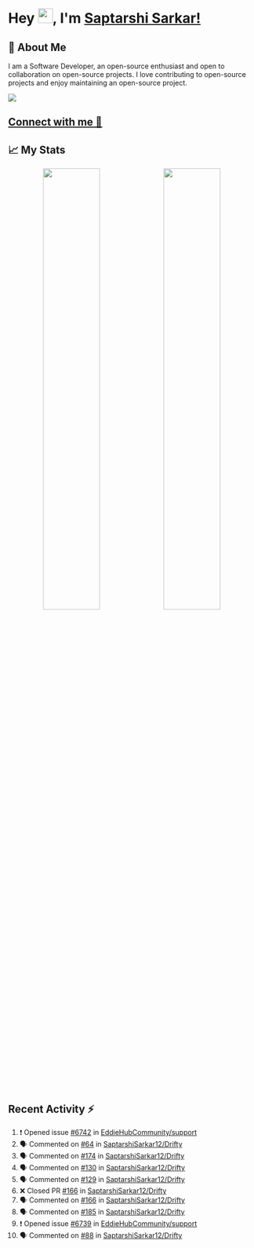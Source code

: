# Hey <img src="https://github.com/TheDudeThatCode/TheDudeThatCode/blob/master/Assets/Hi.gif" width="30">, I'm [Saptarshi Sarkar!](https://bio.link/saptarshi) 

## 🚀 About Me
I am a Software Developer, an open-source enthusiast and open to collaboration on open-source projects. 
I love contributing to open-source projects and enjoy maintaining an open-source project.

![](https://visitor-badge.laobi.icu/badge?page_id=saptarshisarkar12.saptarshisarkar12)

## [Connect with me 💬](https://bio.link/saptarshi) 

## 📈 My Stats
<p align="center">	
  <img width="48%" src="https://github-readme-stats.vercel.app/api?username=saptarshisarkar12&show_icons=true&theme=tokyonight" />
  <img width="48%" src="https://github-readme-streak-stats.herokuapp.com/?user=saptarshisarkar12&theme=tokyonight" />
</p>

## Recent Activity :zap:
<!--START_SECTION:activity-->
1. ❗️ Opened issue [#6742](https://github.com/EddieHubCommunity/support/issues/6742) in [EddieHubCommunity/support](https://github.com/EddieHubCommunity/support)
2. 🗣 Commented on [#64](https://github.com/SaptarshiSarkar12/Drifty/issues/64) in [SaptarshiSarkar12/Drifty](https://github.com/SaptarshiSarkar12/Drifty)
3. 🗣 Commented on [#174](https://github.com/SaptarshiSarkar12/Drifty/issues/174) in [SaptarshiSarkar12/Drifty](https://github.com/SaptarshiSarkar12/Drifty)
4. 🗣 Commented on [#130](https://github.com/SaptarshiSarkar12/Drifty/issues/130) in [SaptarshiSarkar12/Drifty](https://github.com/SaptarshiSarkar12/Drifty)
5. 🗣 Commented on [#129](https://github.com/SaptarshiSarkar12/Drifty/issues/129) in [SaptarshiSarkar12/Drifty](https://github.com/SaptarshiSarkar12/Drifty)
6. ❌ Closed PR [#166](https://github.com/SaptarshiSarkar12/Drifty/pull/166) in [SaptarshiSarkar12/Drifty](https://github.com/SaptarshiSarkar12/Drifty)
7. 🗣 Commented on [#166](https://github.com/SaptarshiSarkar12/Drifty/issues/166) in [SaptarshiSarkar12/Drifty](https://github.com/SaptarshiSarkar12/Drifty)
8. 🗣 Commented on [#185](https://github.com/SaptarshiSarkar12/Drifty/issues/185) in [SaptarshiSarkar12/Drifty](https://github.com/SaptarshiSarkar12/Drifty)
9. ❗️ Opened issue [#6739](https://github.com/EddieHubCommunity/support/issues/6739) in [EddieHubCommunity/support](https://github.com/EddieHubCommunity/support)
10. 🗣 Commented on [#88](https://github.com/SaptarshiSarkar12/Drifty/issues/88) in [SaptarshiSarkar12/Drifty](https://github.com/SaptarshiSarkar12/Drifty)
<!--END_SECTION:activity-->

